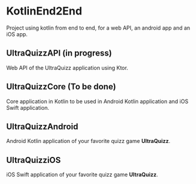 # KotlinEnd2End
Project using kotlin from end to end, for a web API, an android app and an iOS app.

## UltraQuizzAPI (in progress)
Web API of the UltraQuizz application using Ktor.

## UltraQuizzCore (To be done)
Core application in Kotlin to be used in Android Kotlin application and iOS Swift application.

## UltraQuizzAndroid
Android Kotlin application of your favorite quizz game **UltraQuizz**.

## UltraQuizziOS
iOS Swift application of your favorite quizz game **UltraQuizz**.
